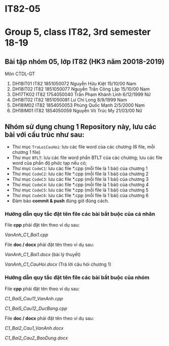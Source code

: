 # IT82-05
Group 5, class IT82, 3rd semester 18-19
=======
## Bài tập nhóm 05, lớp IT82 (HK3 năm 20018-2019)
Môn CTDL-GT

1. DH18IT01	IT82	1851050072	Nguyễn Hữu	Kiệt	15/10/00	Nam
2. DH18IT02	IT82	1851050077	Nguyễn Trần Công	Lập	15/10/00	Nam
3. DH17TK02	IT82	1754050040	Trần Phạm Khánh	Linh	6/12/1999	Nữ
4. DH18IT02	IT82	1851050081	Lư Chí	Long	8/9/1999	Nam
5. DH18IM02	IT82	1854050053	Phùng Quốc	Mạnh	2/5/2000	Nam
6. DH18IM01	IT82	1854050059	Nguyễn Võ Trúc	My	21/03/00	Nữ







## Nhóm sử dụng chung 1 Repository này, lưu các bài với cấu trúc như sau:

* Thư mục `TraLoiCauHoi`: lưu các file word của các chương (6 file, mỗi chương 1 file)
* Thư mục `BTLT`: lưu các file word phần BTLT của các chương; lưu các file word của phần độ phức tạp nếu có;
* Thư mục `CodeC1`: lưu các file *.cpp (mỗi file là 1 bài) của chương 1
* Thư mục `CodeC2`: lưu các file *.cpp (mỗi file là 1 bài) của chương 2
* Thư mục `CodeC3`: lưu các file *.cpp (mỗi file là 1 bài) của chương 3
* Thư mục `CodeC4`: lưu các file *.cpp (mỗi file là 1 bài) của chương 4
* Thư mục `CodeC5`: lưu các file *.cpp (mỗi file là 1 bài) của chương 5
* Thư mục `CodeC6`: lưu các file *.cpp (mỗi file là 1 bài) của chương 6
* Đảm bảo **commit & push** đúng giờ đúng cách.


### Hướng dẫn quy tắc đặt tên file các bài bắt buộc của cá nhân

File **cpp** phải đặt tên theo ví dụ sau:

_VanAnh_C1_Bai1.cpp_

File **doc / docx** phải đặt tên theo ví dụ sau:

_VanAnh_C1_Bai1.docx_ (bài lý thuyết)
  
_VanAnh_C1_CauHoi.docx_ (Trả lời câu hỏi chương 1)

### Hướng dẫn quy tắc đặt tên file các bài bắt buộc của nhóm

File **cpp** phải đặt tên theo ví dụ sau:

_C1_Bai5_Cau11_VanAnh.cpp_    

_C1_Bai5_Cau12_DucBang.cpp_

File **doc / docx** phải đặt tên theo ví dụ sau:

_C1_Bai2_Cau1_VanAnh.docx_     

_C1_Bai2_Cau2_BaoDung.docx_

